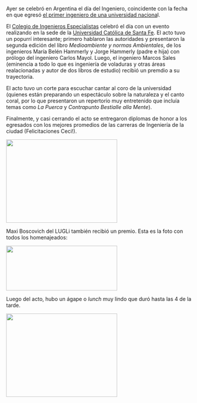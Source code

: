 <html><body><p>Ayer se celebró en Argentina el día del Ingeniero, coincidente con la fecha en que egresó <a href="http://es.wikipedia.org/wiki/Luis_A._Huergo" target="_blank">el primer ingeniero de una universidad naciona</a>l.



El <a title="CIE" href="http://www.especialistas.org.ar/" target="_blank">Colegio de Ingenieros Especialistas</a> celebró el día con un evento realizando en la sede de la <a title="UCSF" href="http://www.ucsf.edu.ar/" target="_blank">Universidad Católica de Santa Fe</a>. El acto tuvo un popurrí interesante; primero hablaron las autoridades y presentaron la segunda edición del libro <em>Medioambiente y normas Ambientales</em>, de los ingenieros María Belén Hammerly y Jorge Hammerly (padre e hija) con prólogo del ingeniero Carlos Mayol. Luego, el ingeniero Marcos Sales (eminencia a todo lo que es ingeniería de voladuras y otras áreas realacionadas y autor de dos libros de estudio) recibió un premdio a su trayectoria.



El acto tuvo un corte para escuchar cantar al coro de la universidad (quienes están preparando un espectáculo sobre la naturaleza y el canto coral, por lo que presentaron un repertorio muy entretenido que incluía temas como <em>La Puerca</em> y <em>Contrapunto Bestialle alla Mente</em>).



Finalmente, y casi cerrando el acto se entregaron  diplomas de honor a los egresados con los mejores promedios de las carreras de Ingeniería de la ciudad (Felicitaciones Ceci!).



<a href="/wp-content/uploads/2009/06/100_4247_small.jpg"><img class="aligncenter size-medium wp-image-1617" title="100_4247_small" src="/wp-content/uploads/2009/06/100_4247_small-300x225.jpg" alt="" width="300" height="225"></a>



Maxi Boscovich del LUGLi también recibió un premio. Esta es la foto con todos los homenajeados:



<a href="/wp-content/uploads/2009/06/100_4248_small.jpg"><img class="aligncenter size-medium wp-image-1618" title="100_4248_small" src="/wp-content/uploads/2009/06/100_4248_small-300x121.jpg" alt="" width="300" height="121"></a>



Luego del acto, hubo un ágape o <em>lunch </em>muy lindo que duró hasta las 4 de la tarde.



<a href="/wp-content/uploads/2009/06/100_4282_small.jpg"><img class="aligncenter size-medium wp-image-1619" title="100_4282_small" src="/wp-content/uploads/2009/06/100_4282_small-300x225.jpg" alt="" width="300" height="225"></a></p></body></html>